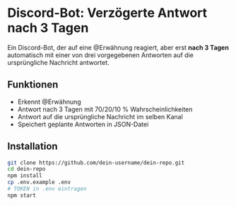 # Discord-Bot: Verzögerte Antwort nach 3 Tagen

Ein Discord-Bot, der auf eine @Erwähnung reagiert, aber erst **nach 3 Tagen** automatisch mit einer von drei vorgegebenen Antworten auf die ursprüngliche Nachricht antwortet.

## Funktionen

- Erkennt @Erwähnung
- Antwort nach 3 Tagen mit 70/20/10 % Wahrscheinlichkeiten
- Antwort auf die ursprüngliche Nachricht im selben Kanal
- Speichert geplante Antworten in JSON-Datei

## Installation

```bash
git clone https://github.com/dein-username/dein-repo.git
cd dein-repo
npm install
cp .env.example .env
# TOKEN in .env eintragen
npm start
